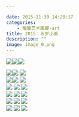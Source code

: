 ```yaml
---

date: 2015-11-30 14:20:17
categories:
    - 暖暖艺术画廊-art
title: 2015：五岁小画
description: ""
image: image_0.png
---
```


![](image_0.png)![](image_1.png)![](image_2.png)  
  
![](image_3.jpg)![](image_4.jpg) ![](image_5.jpg)  
![](image_6.jpg)![](image_7.jpg) ![](image_8.jpg)  
![](image_9.jpg) ![](image_10.jpg) ![](image_11.jpg)  
![](image_12.jpg) ![](image_13.jpg) ![](image_14.jpg)  
![](image_15.jpg) ![](image_16.jpg) ![](image_17.jpg)  
![](image_18.jpg) ![](image_19.jpg) ![](image_20.jpg)